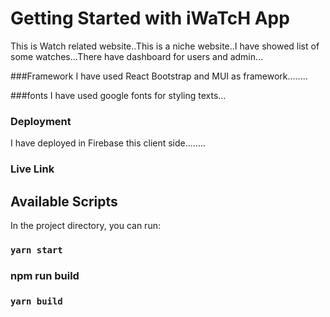 # Getting Started with iWaTcH App

This is Watch related website..This is a niche website..I have showed list of some watches...There have dashboard for users and admin...

###Framework
I have used React Bootstrap and MUI as framework........

###fonts
I have used google fonts for styling texts...

### Deployment

I have deployed in Firebase this client side........

### Live Link

## Available Scripts

In the project directory, you can run:

### `yarn start`

### npm run build

### `yarn build`

